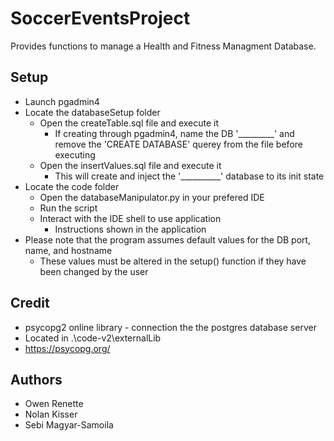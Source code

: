 # SoccerEventsProject
Provides functions to manage a Health and Fitness Managment Database.
## Setup
* Launch pgadmin4
* Locate the databaseSetup folder
  * Open the createTable.sql file and execute it
    * If creating through pgadmin4, name the DB '_________' and remove the 'CREATE DATABASE' querey from the file before executing
  * Open the insertValues.sql file and execute it
    * This will create and inject the '__________' database to its init state
* Locate the code folder
  * Open the databaseManipulator.py in your prefered IDE
  * Run the script
  * Interact with the IDE shell to use application
    * Instructions shown in the application
* Please note that the program assumes default values for the DB port, name, and hostname
  * These values must be altered in the setup() function if they have been changed by the user
## Credit
* psycopg2 online library - connection the the postgres database server
* Located in .\code-v2\externalLib
* https://psycopg.org/
## Authors
* Owen Renette
* Nolan Kisser
* Sebi Magyar-Samoila

